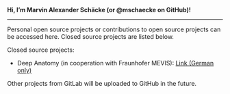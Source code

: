 <!---
mschaecke/mschaecke is a ✨ special ✨ repository because its `README.md` (this file) appears on your GitHub profile.
You can click the Preview link to take a look at your changes.
--->

**Hi, I’m **Marvin Alexander Schäcke** (or @mschaecke on GitHub)!**

- - - -

Personal open source projects or contributions to open source projects can be accessed here. Closed source projects are listed below.

Closed source projects:
- Deep Anatomy (in cooperation with Fraunhofer MEVIS): [Link (German only)](https://www.deepanatomy.de/Archive/WiSe_2019_SoSe_2020/Team.html#Marvin "Link (German only)")

Other projects from GitLab will be uploaded to GitHub in the future.
